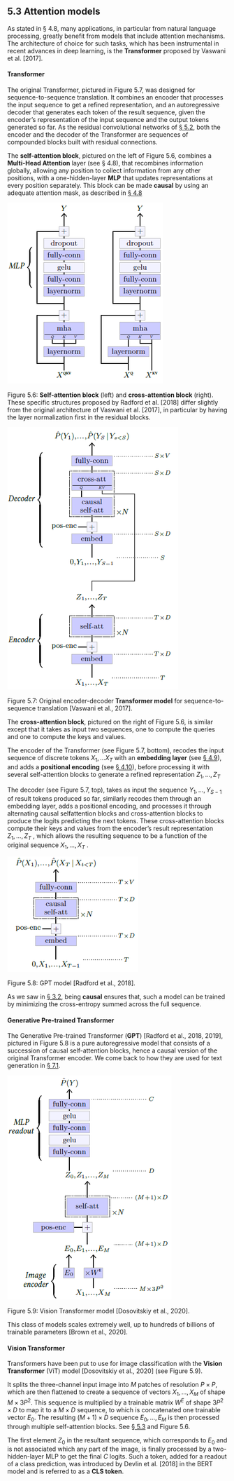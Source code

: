 ## 5.3    Attention models

As stated in § 4.8, many applications, in particular from natural language processing, greatly benefit from models that include attention mechanisms. The architecture of choice for such tasks, which has been instrumental in recent advances in deep learning, is the **Transformer** proposed by Vaswani et al. [2017].

#### Transformer

 The original Transformer, pictured in Figure 5.7, was designed for sequence-to-sequence translation. It combines an encoder that processes the input sequence to get a refined representation, and an autoregressive decoder that generates each token of the result sequence, given the encoder’s representation of the input sequence and the output tokens generated so far. As the residual convolutional networks of [§ 5.2](5_2_Convolutional_networks.md), both the encoder and the decoder of the Transformer are sequences of compounded blocks built with residual connections.

The **self-attention block**, pictured on the left of Figure 5.6, combines a **Multi-Head Attention** layer (see § 4.8), that recombines information globally, allowing any position to collect information from any other positions, with a one-hidden-layer **MLP** that updates representations at every position separately. This block can be made **causal** by using an adequate attention mask, as described in [§ 4.8](4_8_Attention_layers.md)

![image-20230618164827183](media1/image-20230618164827183.png)

Figure 5.6: **Self-attention block** (left) and **cross-attention block** (right). These specific structures proposed by Radford et al. [2018] differ slightly from the original architecture of Vaswani et al. [2017], in particular by having the layer normalization first in the residual blocks.

![image-20230618164943629](media1/image-20230618164943629.png)

Figure 5.7: Original encoder-decoder **Transformer model** for sequence-to-sequence translation [Vaswani et al., 2017].

The **cross-attention block**, pictured on the right of Figure 5.6, is similar except that it takes as input two sequences, one to compute the queries and one to compute the keys and values.

The encoder of the Transformer (see Figure 5.7, bottom), recodes the input sequence of discrete tokens $X_1,...X_T$ with an **embedding layer** (see [§ 4.9](4_9_Token_embedding.md)), and adds a **positional encoding** (see [§ 4.10](4_10_Positional_encoding.md)), before processing it with several self-attention blocks to generate a refined representation $Z_1,...,Z_T$

The decoder (see Figure 5.7, top), takes as input the sequence $Y_1,...,Y_{S−1}$ of result tokens produced so far, similarly recodes them through an embedding layer, adds a positional encoding, and processes it through alternating causal selfattention blocks and cross-attention blocks to produce the logits predicting the next tokens. These cross-attention blocks compute their keys and values from the encoder’s result representation $Z_1,...,Z_T$ , which allows the resulting sequence to be a function of the original sequence
$X_1,...,X_T$ .

![image-20230618165412566](media1/image-20230618165412566.png)

Figure 5.8: GPT model [Radford et al., 2018].

As we saw in [§ 3.2](3_2_Autoregressive_models.md), being **causal** ensures that, such a model can be trained by minimizing the cross-entropy summed across the full sequence.

#### Generative Pre-trained Transformer

The Generative Pre-trained Transformer (**GPT**) [Radford et al., 2018, 2019], pictured in Figure 5.8 is a pure autoregressive model that consists of a succession of causal self-attention blocks, hence a causal version of the original Transformer encoder. We come back to how they are used for text generation in [§ 7.1](7_1_Text_generation.md).

![image-20230618165620424](media1/image-20230618165620424.png)

Figure 5.9: Vision Transformer model [Dosovitskiy et al., 2020].

This class of models scales extremely well, up to hundreds of billions of trainable parameters [Brown et al., 2020].

#### Vision Transformer

Transformers have been put to use for image classification with the **Vision Transformer** (ViT) model [Dosovitskiy et al., 2020] (see Figure 5.9).

It splits the three-channel input image into $M$ patches of resolution $P×P$, which are then flattened to create a sequence of vectors $X_1,...,X_M$ of shape $M×3P^2$. This sequence is multiplied by a trainable matrix $W^E$ of shape $3P^2×D$ to map it to a $M×D$ sequence, to which is concatenated one trainable vector $E_0$. The resulting $(M+1)×D$ sequence $E_0,...,E_M$ is then processed through multiple self-attention blocks. See [§ 5.3](5_3_Attention_models.md) and Figure 5.6. 

The first element $Z_0$ in the resultant sequence, which corresponds to $E_0$ and is not associated which any part of the image, is finally processed by a two-hidden-layer MLP to get the final $C$ logits. Such a token, added for a readout of a class prediction, was introduced by Devlin et al. [2018] in the BERT model and is referred to as a **CLS token**.


